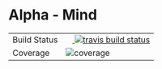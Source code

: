 # Alpha - Mind

<table>
<tr>
  <td>Build Status</td>
  <td>
    <a href="https://travis-ci.org/wegamekinglc/alpha-mind">
    <img src="https://travis-ci.org/wegamekinglc/alpha-mind.svg?branch=master" alt="travis build status" />
    </a>
  </td>
</tr>
<tr>
  <td>Coverage</td>
  <td><img src="https://coveralls.io/repos/github/wegamekinglc/alpha-mind/badge.svg?branch=master" alt="coverage" /></td>
</tr>
</table>
